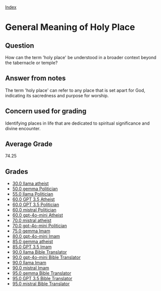 
[Index](../../index.md)
# General Meaning of Holy Place
## Question
How can the term 'holy place' be understood in a broader context beyond the tabernacle or temple?

## Answer from notes
The term 'holy place' can refer to any place that is set apart for God, indicating its sacredness and purpose for worship.

## Concern used for grading
Identifying places in life that are dedicated to spiritual significance and divine encounter.

## Average Grade
74.25

## Grades
 * [30.0 llama atheist](../answers/llama_atheist/General_Meaning_of_Holy_Place.md)
 * [50.0 gemma Politician](../answers/gemma_Politician/General_Meaning_of_Holy_Place.md)
 * [55.0 llama Politician](../answers/llama_Politician/General_Meaning_of_Holy_Place.md)
 * [60.0 GPT 3.5 Atheist](../answers/GPT_3.5_Atheist/General_Meaning_of_Holy_Place.md)
 * [60.0 GPT 3.5 Politician](../answers/GPT_3.5_Politician/General_Meaning_of_Holy_Place.md)
 * [60.0 mistral Politician](../answers/mistral_Politician/General_Meaning_of_Holy_Place.md)
 * [60.0 gpt-4o-mini Atheist](../answers/gpt-4o-mini_Atheist/General_Meaning_of_Holy_Place.md)
 * [70.0 mistral atheist](../answers/mistral_atheist/General_Meaning_of_Holy_Place.md)
 * [70.0 gpt-4o-mini Politician](../answers/gpt-4o-mini_Politician/General_Meaning_of_Holy_Place.md)
 * [75.0 gemma Imam](../answers/gemma_Imam/General_Meaning_of_Holy_Place.md)
 * [80.0 gpt-4o-mini Imam](../answers/gpt-4o-mini_Imam/General_Meaning_of_Holy_Place.md)
 * [85.0 gemma atheist](../answers/gemma_atheist/General_Meaning_of_Holy_Place.md)
 * [85.0 GPT 3.5 Imam](../answers/GPT_3.5_Imam/General_Meaning_of_Holy_Place.md)
 * [90.0 llama Bible Translator](../answers/llama_Bible_Translator/General_Meaning_of_Holy_Place.md)
 * [90.0 gpt-4o-mini Bible Translator](../answers/gpt-4o-mini_Bible_Translator/General_Meaning_of_Holy_Place.md)
 * [90.0 llama Imam](../answers/llama_Imam/General_Meaning_of_Holy_Place.md)
 * [90.0 mistral Imam](../answers/mistral_Imam/General_Meaning_of_Holy_Place.md)
 * [95.0 gemma Bible Translator](../answers/gemma_Bible_Translator/General_Meaning_of_Holy_Place.md)
 * [95.0 GPT 3.5 Bible Translator](../answers/GPT_3.5_Bible_Translator/General_Meaning_of_Holy_Place.md)
 * [95.0 mistral Bible Translator](../answers/mistral_Bible_Translator/General_Meaning_of_Holy_Place.md)
